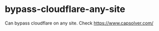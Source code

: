 # bypass-cloudflare-any-site
Can bypass cloudflare on any site. Check https://www.capsolver.com/ 











                                                                                                                                                          